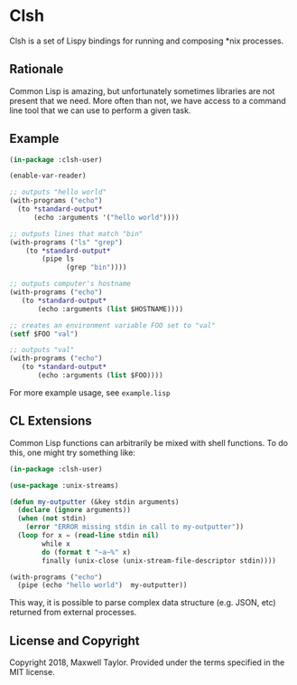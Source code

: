 # Clsh

Clsh is a set of Lispy bindings for running and composing *nix processes.

## Rationale

Common Lisp is amazing, but unfortunately sometimes libraries are not present that we need. More often than not, we have access to a command line tool that we can use to perform a given task.

## Example
```lisp
(in-package :clsh-user)

(enable-var-reader)

;; outputs "hello world"
(with-programs ("echo")
  (to *standard-output*
      (echo :arguments '("hello world"))))

;; outputs lines that match "bin"
(with-programs ("ls" "grep")
    (to *standard-output*
        (pipe ls
              (grep "bin"))))

;; outputs computer's hostname
(with-programs ("echo")
   (to *standard-output*
       (echo :arguments (list $HOSTNAME))))

;; creates an environment variable FOO set to "val"
(setf $FOO "val")

;; outputs "val"
(with-programs ("echo")
   (to *standard-output*
       (echo :arguments (list $FOO))))
```

For more example usage, see `example.lisp`

## CL Extensions
Common Lisp functions can arbitrarily be mixed with shell functions.
To do this, one might try something like:
```lisp
(in-package :clsh-user)

(use-package :unix-streams)

(defun my-outputter (&key stdin arguments)
  (declare (ignore arguments))
  (when (not stdin)
    (error "ERROR missing stdin in call to my-outputter"))
  (loop for x = (read-line stdin nil)
        while x
        do (format t "~a~%" x)
        finally (unix-close (unix-stream-file-descriptor stdin))))

(with-programs ("echo")
  (pipe (echo "hello world")  my-outputter))
```

This way, it is possible to parse complex data structure (e.g. JSON, etc) returned from external processes.

## License and Copyright
Copyright 2018, Maxwell Taylor. Provided under the terms specified in the MIT license.
